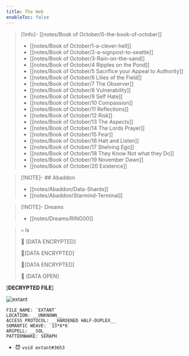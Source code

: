 ```yaml
---
title: The Web
enableToc: false
---
```



> [!info]- [[notes/Book of October/0-the-book-of-october]]
>
> - [[notes/Book of October/1-a-clever-hell]]
> - [[notes/Book of October/2-a-signpost-to-seattle]]
> - [[notes/Book of October/3-Rain-on-the-sand]]
> - [[notes/Book of October/4 Ripples on the Pond]]
> - [[notes/Book of October/5 Sacrifice your Appeal to Authority]]
> - [[notes/Book of October/6 Lilies of the Field]]
> - [[notes/Book of October/7 The Observer]]
> - [[notes/Book of October/8 Vulnerability]]
> - [[notes/Book of October/9 Self Hate]]
> - [[notes/Book of October/10 Compassion]]
> - [[notes/Book of October/11 Reflections]]
> - [[notes/Book of October/12 Risk]]
> - [[notes/Book of October/13 The Aspects]]
> - [[notes/Book of October/14 The Lords Prayer]]
> - [[notes/Book of October/15 Fear]]
> - [[notes/Book of October/16 Halt and Listen]]
> - [[notes/Book of October/17 Shelving Ego]]
> - [[notes/Book of October/18 They Know Not what they Do]]
> - [[notes/Book of October/19 November Dawn]]
> - [[notes/Book of October/20 Existence]]


> [!NOTE]- ## Abaddon
>
> - [[notes/Abaddon/Data-Shards]]
> - [[notes/Abaddon/Starmind-Terminal]]


> [!NOTE]- Dreams
>
> - [[notes/Dreams/RING00]]

> `>` ls
> 
> 📁 [DATA ENCRYPTED] 
>
> 📁[DATA ENCRYPTED] 
>
> 📁[DATA ENCRYPTED] 
>
> 📁 [DATA OPEN]

[__DECRYPTED FILE__]

![extant](https://github.com/7368697661/7368697661.github.io/blob/hugo/content/assets/extant.png?raw=true)

```
FILE_NAME: `EXTANT`
LOCATION: __UNKNOWN__
ACCESS PROTOCOL: __HARDENED HALF-DUPLEX__
SOMANTIC WEAVE: `13*6*6`
ARSPELL: __SOL__
PATTERNWAKE: SERAPH
```

- 😈 `void extant#3653`

